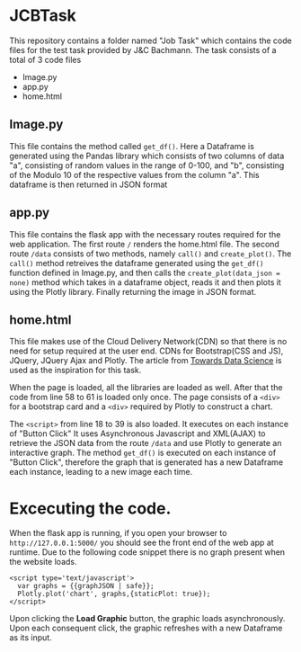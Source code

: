 # JCBTask

This repository contains a folder named "Job Task" which contains the code files for the test task provided by J&C Bachmann. The task consists of a total of 3 code files

* Image.py
* app.py
* home.html

## Image.py
This file contains the method called `get_df()`. Here a Dataframe is generated using the Pandas library which consists of two columns of data "a", 
consisting of random values in the range of 0-100, and "b", consisting of the Modulo 10 of the respective values from the column "a". This dataframe is then returned in 
JSON format
 
## app.py

This file contains the flask app with the necessary routes required for the web application. The first route `/` renders the home.html file. 
The second route `/data` consists of two methods, namely `call()` and `create_plot()`. The `call()` method retreives the dataframe generated 
using the `get_df()` function defined in Image.py, and then calls the `create_plot(data_json = none)` method which takes in a dataframe object, reads it and then 
plots it using the Plotly library. Finally returning the image in JSON format.

## home.html
This file makes use of the Cloud Delivery Network(CDN) so that there is no need for setup required at the user end. CDNs for Bootstrap(CSS and JS), JQuery, 
JQuery Ajax and Plotly. The article from [Towards Data Science](https://towardsdatascience.com/an-interactive-web-dashboard-with-plotly-and-flask-c365cdec5e3f) is used
as the inspiration for this task.

When the page is loaded, all the libraries are loaded as well. After that the code from line 58 to 61 is loaded only once. The page consists of a `<div>` for a 
bootstrap card and a `<div>` required by Plotly to construct a chart. 

The `<script>` from line 18 to 39 is also loaded. It executes on each instance of "Button Click" It uses Asynchronous Javascript and XML(AJAX) to retrieve 
the JSON data from the route `/data` and use Plotly to generate an interactive graph. The method `get_df()` is executed on each instance of "Button Click", therefore 
the graph that is generated has a new Dataframe each instance, leading to a new image each time.

# Excecuting the code.

When the flask app is running, if you open your browser to `http://127.0.0.1:5000/` you should see the front end of the web app at runtime. Due to the following 
code snippet there is no graph present when the website loads. 
```
<script type='text/javascript'>
  var graphs = {{graphJSON | safe}};
  Plotly.plot('chart', graphs,{staticPlot: true});
</script>
```
Upon clicking the **Load Graphic** button, the graphic loads asynchronously.  Upon each consequent click, the graphic refreshes with a new 
Dataframe as its input.


